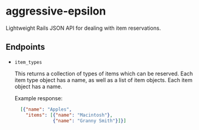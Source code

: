 # aggressive-epsilon

Lightweight Rails JSON API for dealing with item reservations.

## Endpoints

+ `item_types`

  This returns a collection of types of items which can be reserved. Each item type object has a name, as well as a list of item objects. Each item object has a name.

  Example response:

  ```json
    [{"name": "Apples",
      "items": [{"name": "Macintosh"},
                {"name": "Granny Smith"}]}]
  ```
